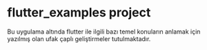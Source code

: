 # flutter_examples project

Bu uygulama altında flutter ile ilgili bazı temel konuların anlamak için yazılmış olan ufak çaplı geliştirmeler tutulmaktadır.
